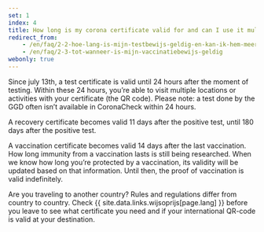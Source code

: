 ```yaml
---
set: 1
index: 4
title: How long is my corona certificate valid for and can I use it multiple times?	
redirect_from: 
    - /en/faq/2-2-hoe-lang-is-mijn-testbewijs-geldig-en-kan-ik-hem-meerdere-keren-gebruiken
    - /en/faq/2-3-tot-wanneer-is-mijn-vaccinatiebewijs-geldig
webonly: true
---
```

Since july 13th, a test certificate is valid until 24 hours after the moment of testing. Within these 24 hours, you’re able to visit multiple locations or activities with your certificate (the QR code). Please note: a test done by the GGD often isn’t available in CoronaCheck within 24 hours. 

A recovery certificate becomes valid 11 days after the positive test, until 180 days after the positive test.

A vaccination certificate becomes valid 14 days after the last vaccination. How long immunity from a vaccination lasts is still being researched. When we know how long you’re protected by a vaccination, its validity will be updated based on that information. Until then, the proof of vaccination is valid indefinitely.

Are you traveling to another country? Rules and regulations differ from country to country. Check {{ site.data.links.wijsoprijs[page.lang] }} before you leave to see what certificate you need and if your international QR-code is valid at your destination.
